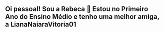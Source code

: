 ## Oi pessoal! Sou a Rebeca 💞 Estou no Primeiro Ano do Ensino Médio e tenho uma melhor amiga, a LianaNaiaraVitoria01

<!--
**AlexaRebecaTyska02/AlexaRebecaTyska02** is a ✨ _special_ ✨ repository because its `README.md` (this file) appears on your GitHub profile.

Here are some ideas to get you started:

- 🔭 I’m currently working on ...
- 🌱 I’m currently learning ...
- 👯 I’m looking to collaborate on ...
- 🤔 I’m looking for help with ...
- 💬 Ask me about ...
- 📫 How to reach me: ...
- 😄 Pronouns: ...
- ⚡ Fun fact: ...
-->

